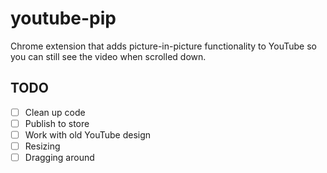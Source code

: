 # youtube-pip

Chrome extension that adds picture-in-picture functionality to YouTube so you can still see the video when scrolled down.

## TODO

- [ ] Clean up code
- [ ] Publish to store
- [ ] Work with old YouTube design
- [ ] Resizing
- [ ] Dragging around

